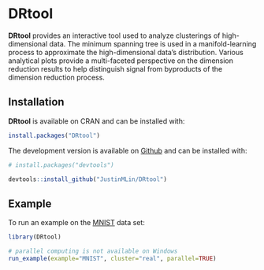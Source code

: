 
<!-- README.md is generated from README.Rmd. Please edit that file -->

# DRtool

<!-- badges: start -->
<!-- badges: end -->

**DRtool** provides an interactive tool used to analyze clusterings of
high-dimensional data. The minimum spanning tree is used in a
manifold-learning process to approximate the high-dimensional data’s
distribution. Various analytical plots provide a multi-faceted
perspective on the dimension reduction results to help distinguish
signal from byproducts of the dimension reduction process.

## Installation

**DRtool** is available on CRAN and can be installed with:

``` r
install.packages("DRtool")
```

The development version is available on
[Github](https://github.com/JustinMLin/DRtool) and can be installed
with:

``` r
# install.packages("devtools")

devtools::install_github("JustinMLin/DRtool")
```

## Example

To run an example on the
[MNIST](https://en.wikipedia.org/wiki/MNIST_database) data set:

``` r
library(DRtool)

# parallel computing is not available on Windows
run_example(example="MNIST", cluster="real", parallel=TRUE)
```
